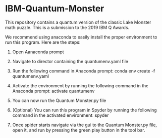 # IBM-Quantum-Monster
This repository contains a quantum version of the classic Lake Monster math puzzle. This is a submission to the 2019 IBM Q Awards.

We recommend using anaconda to easily install the proper environment to run this program. Here are the steps:
1. Open Aanaconda prompt
2. Navigate to director containing the quantumenv.yaml file
3. Run the following command in Anaconda prompt: conda env create -f quantumenv.yaml
4. Activate the environment by running the following command in the Anaconda prompt: activate quantumenv
5. You can now run the Quantum Monster.py file

6. (Optional) You can run this program in Spyder by running the following command in the activated environment: spyder
7. Once spider starts navigate via the gui to the Quantum Monster.py file, open it, and run by pressing the green play button in the tool bar.
